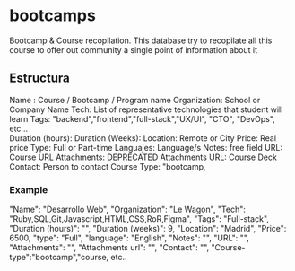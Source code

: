 # bootcamps

Bootcamp & Course recopilation. This database try to recopilate all this course to offer out community a single point of information about it

## Estructura

Name : Course / Bootcamp / Program name
Organization: School or Company Name
Tech: List of representative technologies that student will learn
Tags: "backend","frontend","full-stack","UX/UI", "CTO", "DevOps", etc...  
Duration (hours):
Duration (Weeks):
Location: Remote or City
Price: Real price
Type: Full or Part-time
Languajes: Language/s
Notes: free field
URL: Course URL
Attachments: DEPRECATED
Attachments URL: Course Deck
Contact: Person to contact
Course Type: "bootcamp, 

### Example

"Name": "Desarrollo Web",
"Organization": "Le Wagon",
"Tech": "Ruby,SQL,Git,Javascript,HTML,CSS,RoR,Figma",
"Tags": "Full-stack",
"Duration (hours)": "",
"Duration (weeks)": 9,
"Location": "Madrid",
"Price": 6500,
"type": "Full",
"language": "English",
"Notes": "",
"URL": "",
"Attachments": "",
"Attachments url": "",
"Contact": "",
"Course-type":"bootcamp","course, etc..
